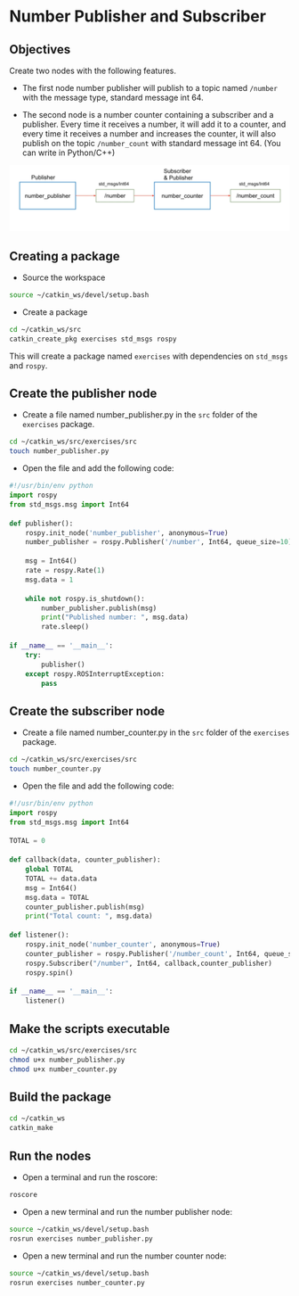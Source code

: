 # Number Publisher and Subscriber

## Objectives

Create two nodes with the following features.

- The first node number publisher will publish to a topic named `/number` with the message type, standard message int 64.

- The second node is a number counter containing a subscriber and a publisher. Every time it receives a number, it will add it to a counter, and every time it receives a number and increases the counter, it will also publish on the topic `/number_count` with standard message int 64. (You can write in Python/C++)

![Number Publisher and Subscriber](../images/image2.png)

## Creating a package

- Source the workspace

```bash
source ~/catkin_ws/devel/setup.bash
```

- Create a package

```bash
cd ~/catkin_ws/src
catkin_create_pkg exercises std_msgs rospy
```

This will create a package named `exercises` with dependencies on `std_msgs` and `rospy`.

## Create the publisher node

- Create a file named number_publisher.py in the `src` folder of the `exercises` package.

```bash
cd ~/catkin_ws/src/exercises/src
touch number_publisher.py
```

- Open the file and add the following code:

```python
#!/usr/bin/env python
import rospy
from std_msgs.msg import Int64

def publisher():
    rospy.init_node('number_publisher', anonymous=True)
    number_publisher = rospy.Publisher('/number', Int64, queue_size=10)

    msg = Int64()
    rate = rospy.Rate(1)
    msg.data = 1

    while not rospy.is_shutdown():
        number_publisher.publish(msg)
        print("Published number: ", msg.data)
        rate.sleep()

if __name__ == '__main__':
    try:
        publisher()
    except rospy.ROSInterruptException:
        pass

```

## Create the subscriber node

- Create a file named number_counter.py in the `src` folder of the `exercises` package.

```bash
cd ~/catkin_ws/src/exercises/src
touch number_counter.py
```

- Open the file and add the following code:

```python
#!/usr/bin/env python
import rospy
from std_msgs.msg import Int64

TOTAL = 0

def callback(data, counter_publisher):
    global TOTAL
    TOTAL += data.data
    msg = Int64()
    msg.data = TOTAL
    counter_publisher.publish(msg)
    print("Total count: ", msg.data)

def listener():
    rospy.init_node('number_counter', anonymous=True)
    counter_publisher = rospy.Publisher('/number_count', Int64, queue_size=10)
    rospy.Subscriber("/number", Int64, callback,counter_publisher)
    rospy.spin()

if __name__ == '__main__':
    listener()
```

## Make the scripts executable

```bash
cd ~/catkin_ws/src/exercises/src
chmod u+x number_publisher.py
chmod u+x number_counter.py
```

## Build the package

```bash
cd ~/catkin_ws
catkin_make
```

## Run the nodes

- Open a terminal and run the roscore:

```bash
roscore
```

- Open a new terminal and run the number publisher node:

```bash
source ~/catkin_ws/devel/setup.bash
rosrun exercises number_publisher.py
```

- Open a new terminal and run the number counter node:

```bash
source ~/catkin_ws/devel/setup.bash
rosrun exercises number_counter.py
```
